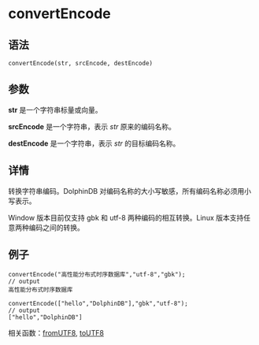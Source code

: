 # convertEncode

## 语法

`convertEncode(str, srcEncode, destEncode)`

## 参数

**str** 是一个字符串标量或向量。

**srcEncode** 是一个字符串，表示 *str* 原来的编码名称。

**destEncode** 是一个字符串，表示 *str* 的目标编码名称。

## 详情

转换字符串编码。DolphinDB 对编码名称的大小写敏感，所有编码名称必须用小写表示。

Window 版本目前仅支持 gbk 和 utf-8 两种编码的相互转换。Linux 版本支持任意两种编码之间的转换。

## 例子

```
convertEncode("高性能分布式时序数据库","utf-8","gbk");
// output
高性能分布式时序数据库

convertEncode(["hello","DolphinDB"],"gbk","utf-8");
// output
["hello","DolphinDB"]
```

相关函数：[fromUTF8](../f/fromUTF8.md), [toUTF8](../t/toUTF8.md)

